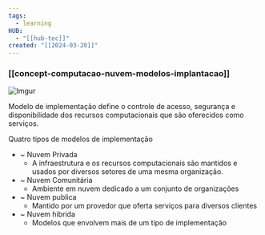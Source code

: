 ```yaml
---
tags:
  - learning
HUB:
  - "[[hub-tec]]"
created: "[[2024-03-20]]"
---
```

### [[concept-computacao-nuvem-modelos-implantacao]]

![Imgur](https://i.imgur.com/hozoHCL.png)

Modelo de implementação define o controle de acesso, segurança e disponibilidade dos recursos computacionais que são oferecidos como serviços.

Quatro tipos de modelos de implementação 

- ~ Nuvem Privada
	- A infraestrutura e os recursos computacionais são mantidos e usados por diversos setores de uma mesma organização.
- ~ Nuvem Comunitária
	- Ambiente em nuvem dedicado a um conjunto de organizações
- ~ Nuvem publica
	- Mantido por um provedor que oferta serviços para diversos clientes
- ~ Nuvem hibrida
	- Modelos que envolvem mais de um tipo de implementação


